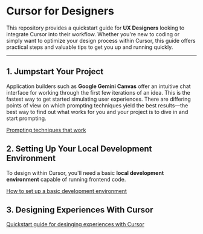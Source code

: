 # Cursor for Designers

This repository provides a quickstart guide for **UX Designers** looking to integrate Cursor into their workflow. Whether you're new to coding or simply want to optimize your design process within Cursor, this guide offers practical steps and valuable tips to get you up and running quickly.

-----

## 1\. Jumpstart Your Project

Application builders such as **Google Gemini Canvas** offer an intuitive chat interface for working through the first few iterations of an idea. This is the fastest way to get started simulating user experiences. There are differing points of view on which prompting techniques yield the best results—the best way to find out what works for you and your project is to dive in and start prompting.

[Prompting techniques that work](/jumpstart-your-project.md)

## 2\. Setting Up Your Local Development Environment

To design within Cursor, you'll need a basic **local development environment** capable of running frontend code.

[How to set up a basic development environment](/development-environment-setup.md)

## 3\. Designing Experiences With Cursor

[Quickstart guide for desinging experiences with Cursor](/cursor-design-tips.md)


